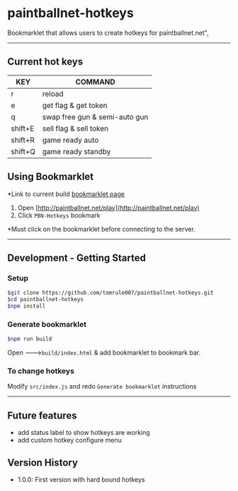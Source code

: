 # paintballnet-hotkeys

Bookmarklet that allows users to create hotkeys for paintballnet.net",

---

## Current hot keys

| KEY     | COMMAND                       |
| ------- | ----------------------------- |
| r       | reload                        |
| e       | get flag & get token          |
| q       | swap free gun & semi-auto gun |
| shift+E | sell flag & sell token        |
| shift+R | game ready auto               |
| shift+Q | game ready standby            |

## Using Bookmarklet

\*Link to current build [bookmarklet page](https://github.com/tomrule007/paintballnet-hotkeys/build/index.html)

1. Open [http://paintballnet.net/play](http://paintballnet.net/play)
2. Click `PBN-Hotkeys` bookmark

\*Must click on the bookmarklet before connecting to the server.

---

## Development - Getting Started

### Setup

```bash
$git clone https://github.com/tomrule007/paintballnet-hotkeys.git
$cd paintballnet-hotkeys
$npm install
```

### Generate bookmarklet

```bash
$npm run build
```

Open --->`build/index.html` & add bookmarklet to bookmark bar.

### To change hotkeys

Modify `src/index.js` and redo `Generate bookmarklet` instructions

---

## Future features

- add status label to show hotkeys are working
- add custom hotkey configure menu

## Version History

- 1.0.0: First version with hard bound hotkeys
